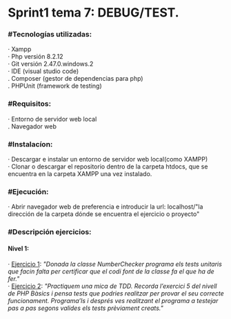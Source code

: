 **<h1>Sprint1 tema 7: DEBUG/TEST.</h1>**

**<h3>#Tecnologías utilizadas:</h3>**
    · Xampp<br>
    · Php versión 8.2.12<br>
    · Git versión 2.47.0.windows.2<br>
    · IDE (visual studio code)<br>
    . Composer (gestor de dependencias para php)<br>
    . PHPUnit (framework de testing)

**<h3>#Requisitos:</h3>**
    · Entorno de servidor web local<br>
    . Navegador web

**<h3>#Instalacíon:</h3>**
    · Descargar e instalar un entorno de servidor web local(como XAMPP)<br>
    · Clonar o descargar el repositorio dentro de la carpeta htdocs, que se encuentra en la carpeta XAMPP una vez instalado.

**<h3>#Ejecución:</h3>**
    · Abrir navegador web de preferencia e introducir la url: localhost/"la dirección de la carpeta dónde se encuentra el ejercicio o proyecto"

**<h3>#Descripción ejercicios:</h3>**
    <h4>Nivel 1:</h4>
    · <a href="1.7.1_debug_test_nivell1">Ejercicio 1</a>: *"Donada la classe NumberChecker programa els tests unitaris que facin falta per certificar que el codi font de la classe fa el que ha de fer."*<br>
    · <a href="1.7.2_debug_test_nivell1">Ejercicio 2</a>: *"Practiquem una mica de TDD. Recorda l’exercici 5 del nivell de PHP Bàsics i pensa tests que podries realitzar per provar el seu correcte funcionament. Programa’ls i després ves realitzant el programa a testejar pas a pas segons valides els tests prèviament creats."*<br>
   
    
    
